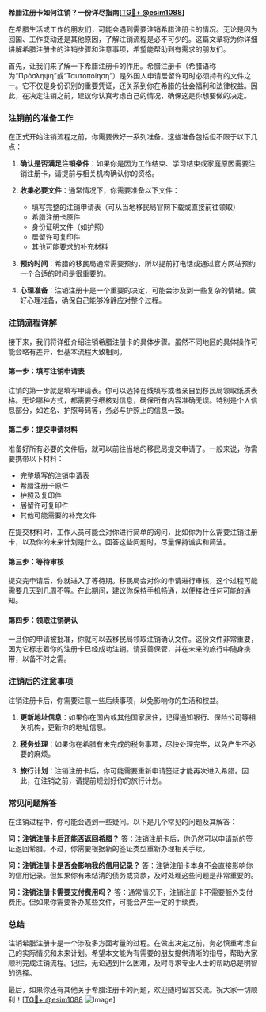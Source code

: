 **希腊注册卡如何注销？一份详尽指南[[TG💪+ @esim1088](https://t.me/s/esim1088)]**

在希腊生活或工作的朋友们，可能会遇到需要注销希腊注册卡的情况。无论是因为回国、工作变动还是其他原因，了解注销流程是必不可少的。这篇文章将为你详细讲解希腊注册卡的注销步骤和注意事项，希望能帮助到有需求的朋友们。

首先，让我们来了解一下希腊注册卡的作用。希腊注册卡（希腊语称为“Πρόσληψη”或“Ταυτοποίηση”）是外国人申请居留许可时必须持有的文件之一。它不仅是身份识别的重要凭证，还关系到你在希腊的社会福利和法律权益。因此，在决定注销之前，建议你认真考虑自己的情况，确保这是你想要做的决定。

### **注销前的准备工作**

在正式开始注销流程之前，你需要做好一系列准备。这些准备包括但不限于以下几点：

1. **确认是否满足注销条件**：如果你是因为工作结束、学习结束或家庭原因需要注销注册卡，请提前与相关机构确认你的资格。
   
2. **收集必要文件**：通常情况下，你需要准备以下文件：
   - 填写完整的注销申请表（可从当地移民局官网下载或直接前往领取）
   - 希腊注册卡原件
   - 身份证明文件（如护照）
   - 居留许可复印件
   - 其他可能要求的补充材料

3. **预约时间**：希腊的移民局通常需要预约，所以提前打电话或通过官方网站预约一个合适的时间是很重要的。

4. **心理准备**：注销注册卡是一个重要的决定，可能会涉及到一些复杂的情绪。做好心理准备，确保自己能够冷静应对整个过程。

### **注销流程详解**

接下来，我们将详细介绍注销希腊注册卡的具体步骤。虽然不同地区的具体操作可能会略有差异，但基本流程大致相同。

#### **第一步：填写注销申请表**

注销的第一步就是填写申请表。你可以选择在线填写或者亲自到移民局领取纸质表格。无论哪种方式，都需要仔细核对信息，确保所有内容准确无误。特别是个人信息部分，如姓名、护照号码等，务必与护照上的信息一致。

#### **第二步：提交申请材料**

准备好所有必要的文件后，就可以前往当地的移民局提交申请了。一般来说，你需要携带以下材料：
- 完整填写的注销申请表
- 希腊注册卡原件
- 护照及复印件
- 居留许可复印件
- 其他可能需要的补充文件

在提交材料时，工作人员可能会对你进行简单的询问，比如你为什么需要注销注册卡，以及你的未来计划是什么。回答这些问题时，尽量保持诚实和简洁。

#### **第三步：等待审核**

提交完申请后，你就进入了等待期。移民局会对你的申请进行审核，这个过程可能需要几天到几周不等。在此期间，建议你保持手机畅通，以便接收任何可能的通知。

#### **第四步：领取注销确认**

一旦你的申请被批准，你就可以去移民局领取注销确认文件。这份文件非常重要，因为它标志着你的注册卡已经成功注销。请妥善保管，并在未来的旅行中随身携带，以备不时之需。

### **注销后的注意事项**

注销注册卡后，你需要注意一些后续事项，以免影响你的生活和权益。

1. **更新地址信息**：如果你在国内或其他国家居住，记得通知银行、保险公司等相关机构，更新你的地址信息。

2. **税务处理**：如果你在希腊有未完成的税务事项，尽快处理完毕，以免产生不必要的麻烦。

3. **旅行计划**：注销注册卡后，你可能需要重新申请签证才能再次进入希腊。因此，在注销之前，请提前规划好你的旅行计划。

### **常见问题解答**

在注销过程中，你可能会遇到一些疑问。以下是几个常见的问题及其解答：

**问：注销注册卡后还能否返回希腊？**
答：注销注册卡后，你仍然可以申请新的签证返回希腊。不过，你需要根据新的签证类型重新办理相关手续。

**问：注销注册卡是否会影响我的信用记录？**
答：注销注册卡本身不会直接影响你的信用记录。但如果你有未结清的债务或贷款，及时处理这些问题是非常重要的。

**问：注销注册卡需要支付费用吗？**
答：通常情况下，注销注册卡不需要额外支付费用。但如果你需要补办某些文件，可能会产生一定的手续费。

### **总结**

注销希腊注册卡是一个涉及多方面考量的过程。在做出决定之前，务必慎重考虑自己的实际情况和未来计划。希望本文能为有需要的朋友提供清晰的指导，帮助大家顺利完成注销流程。记住，无论遇到什么困难，及时寻求专业人士的帮助总是明智的选择。

最后，如果你还有其他关于希腊注册卡的问题，欢迎随时留言交流。祝大家一切顺利！[[TG💪+ @esim1088](https://t.me/s/esim1088) ![Image](https://i.postimg.cc/4NQfJmqS/Snipaste-2025-05-13-00-14-12.png)]